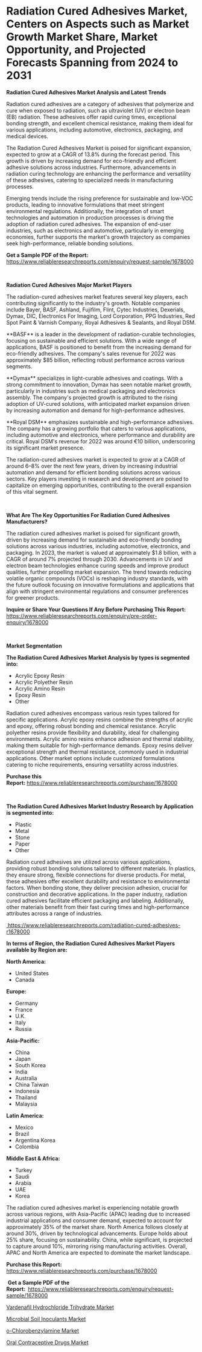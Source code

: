 <p><h1>Radiation Cured Adhesives Market, Centers on Aspects such as Market Growth Market Share, Market Opportunity, and Projected Forecasts Spanning from 2024 to 2031</h1></p><p><strong>Radiation Cured Adhesives Market Analysis and Latest Trends</strong></p>
<p><p>Radiation cured adhesives are a category of adhesives that polymerize and cure when exposed to radiation, such as ultraviolet (UV) or electron beam (EB) radiation. These adhesives offer rapid curing times, exceptional bonding strength, and excellent chemical resistance, making them ideal for various applications, including automotive, electronics, packaging, and medical devices. </p><p>The Radiation Cured Adhesives Market is poised for significant expansion, expected to grow at a CAGR of 13.8% during the forecast period. This growth is driven by increasing demand for eco-friendly and efficient adhesive solutions across industries. Furthermore, advancements in radiation curing technology are enhancing the performance and versatility of these adhesives, catering to specialized needs in manufacturing processes. </p><p>Emerging trends include the rising preference for sustainable and low-VOC products, leading to innovative formulations that meet stringent environmental regulations. Additionally, the integration of smart technologies and automation in production processes is driving the adoption of radiation cured adhesives. The expansion of end-user industries, such as electronics and automotive, particularly in emerging economies, further supports the market's growth trajectory as companies seek high-performance, reliable bonding solutions.</p></p>
<p><strong>Get a Sample PDF of the Report:&nbsp;</strong> <a href="https://www.reliableresearchreports.com/enquiry/request-sample/1678000?utm_campaign=24&utm_medium=2&utm_source=Github&utm_content=ia&utm_term=28122024&utm_id=radiation-cured-adhesives">https://www.reliableresearchreports.com/enquiry/request-sample/1678000</a></p>
<p>&nbsp;</p>
<p><strong>Radiation Cured Adhesives Major Market Players</strong></p>
<p><p>The radiation-cured adhesives market features several key players, each contributing significantly to the industry's growth. Notable companies include Bayer, BASF, Ashland, Fujifilm, Flint, Cytec Industries, Dexerials, Dymax, DIC, Electronics For Imaging, Lord Corporation, PPG Industries, Red Spot Paint & Varnish Company, Royal Adhesives & Sealants, and Royal DSM.</p><p>**BASF** is a leader in the development of radiation-curable technologies, focusing on sustainable and efficient solutions. With a wide range of applications, BASF is positioned to benefit from the increasing demand for eco-friendly adhesives. The company's sales revenue for 2022 was approximately $85 billion, reflecting robust performance across various segments.</p><p>**Dymax** specializes in light-curable adhesives and coatings. With a strong commitment to innovation, Dymax has seen notable market growth, particularly in industries such as medical packaging and electronics assembly. The company's projected growth is attributed to the rising adoption of UV-cured solutions, with anticipated market expansion driven by increasing automation and demand for high-performance adhesives.</p><p>**Royal DSM** emphasizes sustainable and high-performance adhesives. The company has a growing portfolio that caters to various applications, including automotive and electronics, where performance and durability are critical. Royal DSM's revenue for 2022 was around €10 billion, underscoring its significant market presence.</p><p>The radiation-cured adhesives market is expected to grow at a CAGR of around 6–8% over the next few years, driven by increasing industrial automation and demand for efficient bonding solutions across various sectors. Key players investing in research and development are poised to capitalize on emerging opportunities, contributing to the overall expansion of this vital segment.</p></p>
<p>&nbsp;</p>
<p><strong>What Are The Key Opportunities For Radiation Cured Adhesives Manufacturers?</strong></p>
<p><p>The radiation cured adhesives market is poised for significant growth, driven by increasing demand for sustainable and eco-friendly bonding solutions across various industries, including automotive, electronics, and packaging. In 2023, the market is valued at approximately $1.8 billion, with a CAGR of around 7% projected through 2030. Advancements in UV and electron beam technologies enhance curing speeds and improve product qualities, further propelling market expansion. The trend towards reducing volatile organic compounds (VOCs) is reshaping industry standards, with the future outlook focusing on innovative formulations and applications that align with stringent environmental regulations and consumer preferences for greener products.</p></p>
<p><strong>Inquire or Share Your Questions If Any Before Purchasing This Report:</strong> <a href="https://www.reliableresearchreports.com/enquiry/pre-order-enquiry/1678000?utm_campaign=24&utm_medium=2&utm_source=Github&utm_content=ia&utm_term=28122024&utm_id=radiation-cured-adhesives">https://www.reliableresearchreports.com/enquiry/pre-order-enquiry/1678000</a></p>
<p>&nbsp;</p>
<p><strong>Market Segmentation</strong></p>
<p><strong>The Radiation Cured Adhesives Market Analysis by types is segmented into:</strong></p>
<p><ul><li>Acrylic Epoxy Resin</li><li>Acrylic Polyether Resin</li><li>Acrylic Amino Resin</li><li>Epoxy Resin</li><li>Other</li></ul></p>
<p><p>Radiation cured adhesives encompass various resin types tailored for specific applications. Acrylic epoxy resins combine the strengths of acrylic and epoxy, offering robust bonding and chemical resistance. Acrylic polyether resins provide flexibility and durability, ideal for challenging environments. Acrylic amino resins enhance adhesion and thermal stability, making them suitable for high-performance demands. Epoxy resins deliver exceptional strength and thermal resistance, commonly used in industrial applications. Other market options include customized formulations catering to niche requirements, ensuring versatility across industries.</p></p>
<p><strong>Purchase this Report:&nbsp;</strong><a href="https://www.reliableresearchreports.com/purchase/1678000?utm_campaign=24&utm_medium=2&utm_source=Github&utm_content=ia&utm_term=28122024&utm_id=radiation-cured-adhesives">https://www.reliableresearchreports.com/purchase/1678000</a></p>
<p>&nbsp;</p>
<p><strong>The Radiation Cured Adhesives Market Industry Research by Application is segmented into:</strong></p>
<p><ul><li>Plastic</li><li>Metal</li><li>Stone</li><li>Paper</li><li>Other</li></ul></p>
<p><p>Radiation cured adhesives are utilized across various applications, providing robust bonding solutions tailored to different materials. In plastics, they ensure strong, flexible connections for diverse products. For metal, these adhesives offer excellent durability and resistance to environmental factors. When bonding stone, they deliver precision adhesion, crucial for construction and decorative applications. In the paper industry, radiation cured adhesives facilitate efficient packaging and labeling. Additionally, other materials benefit from their fast curing times and high-performance attributes across a range of industries.</p></p>
<p><a href="https://www.reliableresearchreports.com/radiation-cured-adhesives-r1678000?utm_campaign=24&utm_medium=2&utm_source=Github&utm_content=ia&utm_term=28122024&utm_id=radiation-cured-adhesives">&nbsp;https://www.reliableresearchreports.com/radiation-cured-adhesives-r1678000</a></p>
<p><strong>In terms of Region, the Radiation Cured Adhesives Market Players available by Region are:</strong></p>
<p>
    <p> <strong> North America: </strong>
        <ul>
            <li>United States</li>
            <li>Canada</li>
        </ul>
        </p> 
    <p> <strong> Europe: </strong>
        <ul>
            <li>Germany</li>
            <li>France</li>
            <li>U.K.</li>
            <li>Italy</li>
            <li>Russia</li>
        </ul>
        </p> 
    <p> <strong> Asia-Pacific: </strong>
        <ul>
            <li>China</li>
            <li>Japan</li>
            <li>South Korea</li>
            <li>India</li>
            <li>Australia</li>
            <li>China Taiwan</li>
            <li>Indonesia</li>
            <li>Thailand</li>
            <li>Malaysia</li>
        </ul>
        </p> 
    <p> <strong> Latin America: </strong>
        <ul>
            <li>Mexico</li>
            <li>Brazil</li>
            <li>Argentina Korea</li>
            <li>Colombia</li>
        </ul>
        </p> 
    <p> <strong> Middle East & Africa: </strong>
        <ul>
            <li>Turkey</li>
            <li>Saudi</li>
            <li>Arabia</li>
            <li>UAE</li>
            <li>Korea</li>
        </ul>
    </p>
    </p>
<p><p>The radiation cured adhesives market is experiencing notable growth across various regions, with Asia-Pacific (APAC) leading due to increased industrial applications and consumer demand, expected to account for approximately 35% of the market share. North America follows closely at around 30%, driven by technological advancements. Europe holds about 25% share, focusing on sustainability. China, while significant, is projected to capture around 10%, mirroring rising manufacturing activities. Overall, APAC and North America are expected to dominate the market landscape.</p></p>
<p><strong>Purchase this Report: </strong><a href="https://www.reliableresearchreports.com/purchase/1678000?utm_campaign=24&utm_medium=2&utm_source=Github&utm_content=ia&utm_term=28122024&utm_id=radiation-cured-adhesives">https://www.reliableresearchreports.com/purchase/1678000</a></p>
<p>&nbsp;<strong>Get a Sample PDF of the Report:&nbsp;&nbsp;</strong><a href="https://www.reliableresearchreports.com/enquiry/request-sample/1678000?utm_campaign=24&utm_medium=2&utm_source=Github&utm_content=ia&utm_term=28122024&utm_id=radiation-cured-adhesives">https://www.reliableresearchreports.com/enquiry/request-sample/1678000</a></p>
<p><strong></strong></p>
<p><p><a href="https://github.com/elizabethdagraca/Market-Research-Report-List-5/blob/main/vardenafil-hydrochloride-trihydrate-market.md?utm_campaign=24&utm_medium=2&utm_source=Github&utm_content=ia&utm_term=28122024&utm_id=radiation-cured-adhesives">Vardenafil Hydrochloride Trihydrate Market</a></p><p><a href="https://github.com/delindacallegari68/Market-Research-Report-List-1/blob/main/microbial-soil-inoculants-market.md?utm_campaign=24&utm_medium=2&utm_source=Github&utm_content=ia&utm_term=28122024&utm_id=radiation-cured-adhesives">Microbial Soil Inoculants Market</a></p><p><a href="https://github.com/steidmindy199393/Market-Research-Report-List-1/blob/main/o-chlorobenzylamine-market.md?utm_campaign=24&utm_medium=2&utm_source=Github&utm_content=ia&utm_term=28122024&utm_id=radiation-cured-adhesives">o-Chlorobenzylamine Market</a></p><p><a href="https://github.com/klindsey95/Market-Research-Report-List-1/blob/main/oral-contraceptive-drugs-market.md?utm_campaign=24&utm_medium=2&utm_source=Github&utm_content=ia&utm_term=28122024&utm_id=radiation-cured-adhesives">Oral Contraceptive Drugs Market</a></p></p>